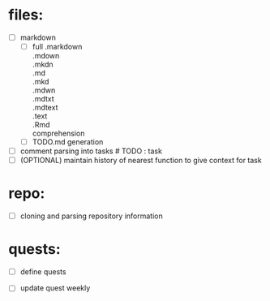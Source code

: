 # files:
 - [ ] markdown
	- [ ] full 	.markdown	\
			.mdown		\
			.mkdn		\
			.md		\
			.mkd		\
			.mdwn		\
			.mdtxt		\
			.mdtext		\
			.text		\
			.Rmd		\
			comprehension
	- [ ] TODO.md generation

 - [ ] comment parsing into tasks # TODO : task
 - [ ] (OPTIONAL) maintain history of nearest function to give context for task

# repo:
 - [ ] cloning and parsing repository information

# quests:
 - [ ] define quests
 - [ ] update quest weekly

